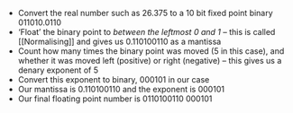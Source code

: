 - Convert the real number such as 26.375 to a 10 bit fixed point binary  011010.0110 
- ‘Float’ the binary point to _between the leftmost 0 and 1_ – this is called [[Normalising]]  and gives us 0.110100110 as a mantissa
- Count how many times the binary point was moved (5 in this case), and whether it was moved left (positive) or right (negative) – this gives us a denary exponent of 5
- Convert this exponent to binary, 000101 in our case 
- Our mantissa is 0.110100110 and the exponent is 000101 
- Our final floating point number is 0110100110 000101